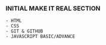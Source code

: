 ### INITIAL MAKE IT REAL SECTION
    - HTML
    - CSS
    - GIT & GITHUB
    - JAVASCRIPT BASIC/ADVANCE
